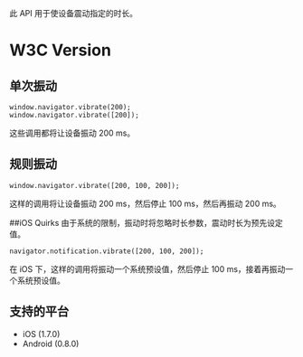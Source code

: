 此 API 用于使设备震动指定的时长。

# W3C Version

## 单次振动

```
window.navigator.vibrate(200);
window.navigator.vibrate([200]);
```
这些调用都将让设备振动 200 ms。

## 规则振动

```
window.navigator.vibrate([200, 100, 200]);
```

这样的调用将让设备振动 200 ms，然后停止 100 ms，然后再振动 200 ms。

##iOS Quirks
由于系统的限制，振动时将忽略时长参数，震动时长为预先设定值。

```
navigator.notification.vibrate([200, 100, 200]);
```

在 iOS 下，这样的调用将振动一个系统预设值，然后停止 100 ms，接着再振动一个系统预设值。

## 支持的平台

* iOS (1.7.0)
* Android (0.8.0)
